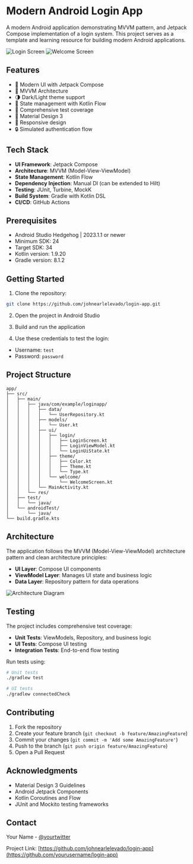 # Modern Android Login App

A modern Android application demonstrating MVVM pattern, and Jetpack Compose implementation of a login system. This project serves as a template and learning resource for building modern Android applications.

![Login Screen](Screenshot_1.png) ![Welcome Screen](Screenshot_2.png)

## Features

- 🎨 Modern UI with Jetpack Compose
- 📐 MVVM Architecture
- 🌗 Dark/Light theme support
- 🔄 State management with Kotlin Flow
- 🧪 Comprehensive test coverage
- 🎯 Material Design 3
- 📱 Responsive design
- 🔒 Simulated authentication flow

## Tech Stack

- **UI Framework**: Jetpack Compose
- **Architecture**: MVVM (Model-View-ViewModel)
- **State Management**: Kotlin Flow
- **Dependency Injection**: Manual DI (can be extended to Hilt)
- **Testing**: JUnit, Turbine, MockK
- **Build System**: Gradle with Kotlin DSL
- **CI/CD**: GitHub Actions

## Prerequisites

- Android Studio Hedgehog | 2023.1.1 or newer
- Minimum SDK: 24
- Target SDK: 34
- Kotlin version: 1.9.20
- Gradle version: 8.1.2

## Getting Started

1. Clone the repository:
```bash
git clone https://github.com/johnearlelevado/login-app.git
```

2. Open the project in Android Studio

3. Build and run the application

4. Use these credentials to test the login:
- Username: `test`
- Password: `password`

## Project Structure

```
app/
├── src/
│   ├── main/
│   │   ├── java/com/example/loginapp/
│   │   │   ├── data/
│   │   │   │   └── UserRepository.kt
│   │   │   ├── models/
│   │   │   │   └── User.kt
│   │   │   ├── ui/
│   │   │   │   ├── login/
│   │   │   │   │   ├── LoginScreen.kt
│   │   │   │   │   ├── LoginViewModel.kt
│   │   │   │   │   └── LoginUiState.kt
│   │   │   │   ├── theme/
│   │   │   │   │   ├── Color.kt
│   │   │   │   │   ├── Theme.kt
│   │   │   │   │   └── Type.kt
│   │   │   │   └── welcome/
│   │   │   │       └── WelcomeScreen.kt
│   │   │   └── MainActivity.kt
│   │   └── res/
│   ├── test/
│   │   └── java/
│   └── androidTest/
│       └── java/
└── build.gradle.kts
```

## Architecture

The application follows the MVVM (Model-View-ViewModel) architecture pattern and clean architecture principles:

- **UI Layer**: Compose UI components
- **ViewModel Layer**: Manages UI state and business logic
- **Data Layer**: Repository pattern for data operations

![Architecture Diagram](screenshots/architecture.png)

## Testing

The project includes comprehensive test coverage:

- **Unit Tests**: ViewModels, Repository, and business logic
- **UI Tests**: Compose UI testing
- **Integration Tests**: End-to-end flow testing

Run tests using:
```bash
# Unit tests
./gradlew test

# UI tests
./gradlew connectedCheck
```

## Contributing

1. Fork the repository
2. Create your feature branch (`git checkout -b feature/AmazingFeature`)
3. Commit your changes (`git commit -m 'Add some AmazingFeature'`)
4. Push to the branch (`git push origin feature/AmazingFeature`)
5. Open a Pull Request

## Acknowledgments

- Material Design 3 Guidelines
- Android Jetpack Components
- Kotlin Coroutines and Flow
- JUnit and Mockito testing frameworks

## Contact

Your Name - [@yourtwitter](https://twitter.com/yourtwitter)

Project Link: [https://github.com/johnearlelevado/login-app](https://github.com/yourusername/login-app)
